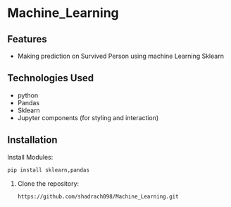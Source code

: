 # Machine_Learning

## Features
- Making prediction on Survived Person using machine Learning Sklearn


## Technologies Used
- python
- Pandas
- Sklearn
- Jupyter components (for styling and interaction)

## Installation
Install Modules:
   ```bash
   pip install sklearn,pandas
   ```
1. Clone the repository:
   ```bash
   https://github.com/shadrach098/Machine_Learning.git

